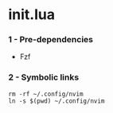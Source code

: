 # init.lua

### 1 - Pre-dependencies
- Fzf

### 2 - Symbolic links
```
rm -rf ~/.config/nvim
ln -s $(pwd) ~/.config/nvim
```
